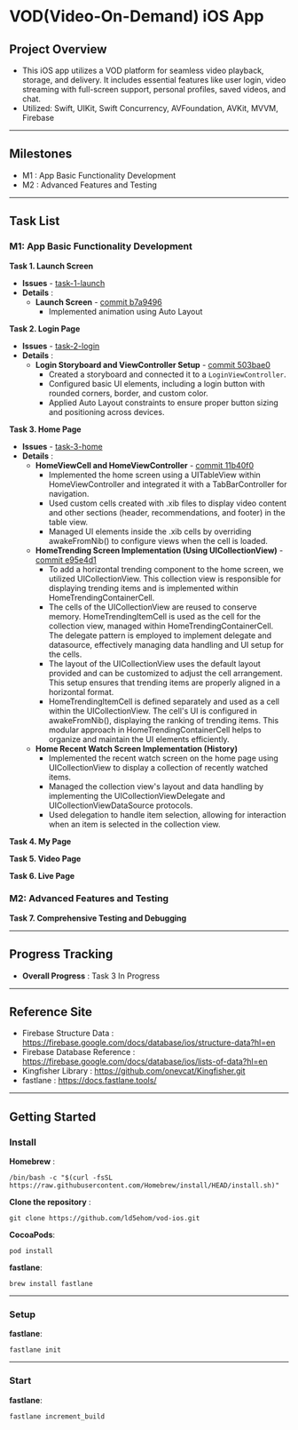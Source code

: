 # VOD(Video-On-Demand) iOS App

## Project Overview 
- This iOS app utilizes a VOD platform for seamless video playback, storage, and delivery. It includes essential features like user login, video streaming with full-screen support, personal profiles, saved videos, and chat. 
- Utilized: Swift, UIKit, Swift Concurrency, AVFoundation, AVKit, MVVM, Firebase 


-----

## Milestones
- M1 : App Basic Functionality Development
- M2 : Advanced Features and Testing

-----

## Task List
### M1: App Basic Functionality Development

**Task 1. Launch Screen**
   - **Issues** - [task-1-launch](https://github.com/ld5ehom/vod-ios/tree/task-1-launch)
   - **Details** :
     - **Launch Screen** - [commit b7a9496](https://github.com/ld5ehom/vod-ios/commit/b7a9496601fc934e4a2ec9f4f85090e46b2226ea)
       - Implemented animation using Auto Layout


**Task 2. Login Page**
   - **Issues** - [task-2-login](https://github.com/ld5ehom/vod-ios/tree/task-2-login)
   - **Details** :
     - **Login Storyboard and ViewController Setup** - [commit 503bae0](https://github.com/ld5ehom/vod-ios/commit/503bae01d5c957ae39a429b0a18eb6eb510bde43) 
       - Created a storyboard and connected it to a `LoginViewController`.
       - Configured basic UI elements, including a login button with rounded corners, border, and custom color.
       - Applied Auto Layout constraints to ensure proper button sizing and positioning across devices.
 

**Task 3. Home Page**
   - **Issues** - [task-3-home](https://github.com/ld5ehom/vod-ios/tree/task-3-home)
   - **Details** :
     - **HomeViewCell and HomeViewController** - [commit 11b40f0](https://github.com/ld5ehom/vod-ios/commit/11b40f0d327ceb7fccb04f4ca39bd744a4826a4e) 
       - Implemented the home screen using a UITableView within HomeViewController and integrated it with a TabBarController for navigation.
       - Used custom cells created with .xib files to display video content and other sections (header, recommendations, and footer) in the table view.
       - Managed UI elements inside the .xib cells by overriding awakeFromNib() to configure views when the cell is loaded.
     - **HomeTrending Screen Implementation (Using UICollectionView)** - [commit e95e4d1](https://github.com/ld5ehom/vod-ios/commit/e95e4d1770d69e29d42a04dc16d8444d59f9e7c6) 
       - To add a horizontal trending component to the home screen, we utilized UICollectionView. This collection view is responsible for displaying trending items and is implemented within HomeTrendingContainerCell.
       - The cells of the UICollectionView are reused to conserve memory. HomeTrendingItemCell is used as the cell for the collection view, managed within HomeTrendingContainerCell. The delegate pattern is employed to implement delegate and datasource, effectively managing data handling and UI setup for the cells.
       - The layout of the UICollectionView uses the default layout provided and can be customized to adjust the cell arrangement. This setup ensures that trending items are properly aligned in a horizontal format.
       - HomeTrendingItemCell is defined separately and used as a cell within the UICollectionView. The cell's UI is configured in awakeFromNib(), displaying the ranking of trending items. This modular approach in HomeTrendingContainerCell helps to organize and maintain the UI elements efficiently.
     - **Home Recent Watch Screen Implementation (History)** 
       - Implemented the recent watch screen on the home page using UICollectionView to display a collection of recently watched items.
       - Managed the collection view's layout and data handling by implementing the UICollectionViewDelegate and UICollectionViewDataSource protocols.
       - Used delegation to handle item selection, allowing for interaction when an item is selected in the collection view.



**Task 4. My Page**


**Task 5. Video Page**


**Task 6. Live Page**




### M2: Advanced Features and Testing

**Task 7. Comprehensive Testing and Debugging**


-----
## Progress Tracking

- **Overall Progress** : Task 3 In Progress


-----
## Reference Site
- Firebase Structure Data : https://firebase.google.com/docs/database/ios/structure-data?hl=en
- Firebase Database Reference : https://firebase.google.com/docs/database/ios/lists-of-data?hl=en
- Kingfisher Library : https://github.com/onevcat/Kingfisher.git
- fastlane : https://docs.fastlane.tools/

-----
## Getting Started
### Install 

**Homebrew** : 
```
/bin/bash -c "$(curl -fsSL https://raw.githubusercontent.com/Homebrew/install/HEAD/install.sh)"
```

**Clone the repository** : 
```
git clone https://github.com/ld5ehom/vod-ios.git
``` 

**CocoaPods**:
```
pod install
```

**fastlane**:
```
brew install fastlane
```

-----
### Setup

**fastlane**:
```
fastlane init
```


-----
### Start

**fastlane**:
```
fastlane increment_build
```


